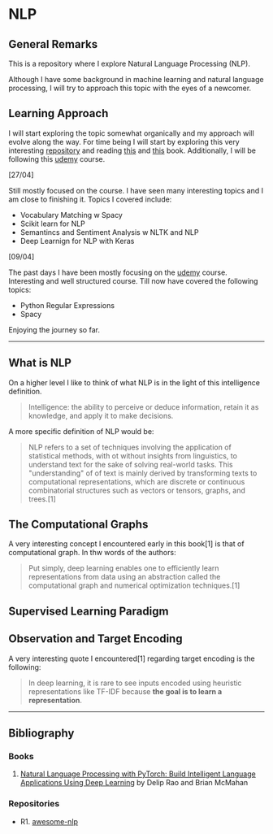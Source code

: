 # NLP

## General Remarks

This is a repository where I explore Natural Language Processing (NLP).

Although I have some background in machine learning and natural
language processing,
I will try to approach this topic with the eyes of a newcomer. 

## Learning Approach

I will start exploring the topic somewhat organically and my approach will evolve along the way.
For time being I will start by exploring this very interesting [repository](https://github.com/keon/awesome-nlp) and reading [this](https://web.stanford.edu/~jurafsky/slp3/ed3book_jan122022.pdf) and [this](https://www.amazon.com/Natural-Language-Processing-PyTorch-Applications/dp/1491978236/) book.
Additionally, I will be following this [udemy](https://www.udemy.com/course/nlp-natural-language-processing-with-python/) course.

[27/04]

Still mostly focused on the course. 
I have seen many interesting topics and I am close to finishing it.
Topics I covered include:

- Vocabulary Matching w Spacy
- Scikit learn for NLP
- Semantincs and Sentiment Analysis w NLTK and NLP
- Deep Learnign for NLP with Keras

[09/04]

The past days I have been mostly focusing on the [udemy](https://www.udemy.com/course/nlp-natural-language-processing-with-python/) course.
Interesting and well structured course.
Till now have covered the following topics:

- Python Regular Expressions
- Spacy
  
Enjoying the journey so far. 

---

## What is NLP

On a higher level I like to think of what NLP is in the light of this  intelligence definition.

> Intelligence: the ability to perceive or deduce information, retain it as knowledge, and apply it to make decisions.

A more specific definition of NLP would be:

> NLP refers to a set of techniques involving the application of statistical methods, with ot without insights from linguistics, to understand text for the sake of solving real-world tasks.
This "understanding" of of text is mainly derived by transforming texts to computational representations,
which are discrete or continuous combinatorial structures such as vectors or tensors, graphs, and trees.[1]

## The Computational Graphs

A very interesting concept I encountered early in this book[1] is that of computational graph. In thw words of the authors:

> Put simply, deep learning enables one to efficiently learn representations from data using an abstraction called the computational graph and numerical optimization techniques.[1]

## Supervised Learning Paradigm


## Observation and Target Encoding

A very interesting quote I encountered[1] regarding target encoding is the following:

>In deep learning, it is rare to see inputs encoded using heuristic representations like TF-IDF because **the goal is to learn a representation**.

---

## Bibliography

### Books

1. [Natural Language Processing with PyTorch: Build Intelligent Language Applications Using Deep Learning](https://www.amazon.com/Natural-Language-Processing-PyTorch-Applications/dp/1491978236/) by Delip Rao and Brian McMahan

### Repositories

- R1. [awesome-nlp](https://github.com/keon/awesome-nlp)